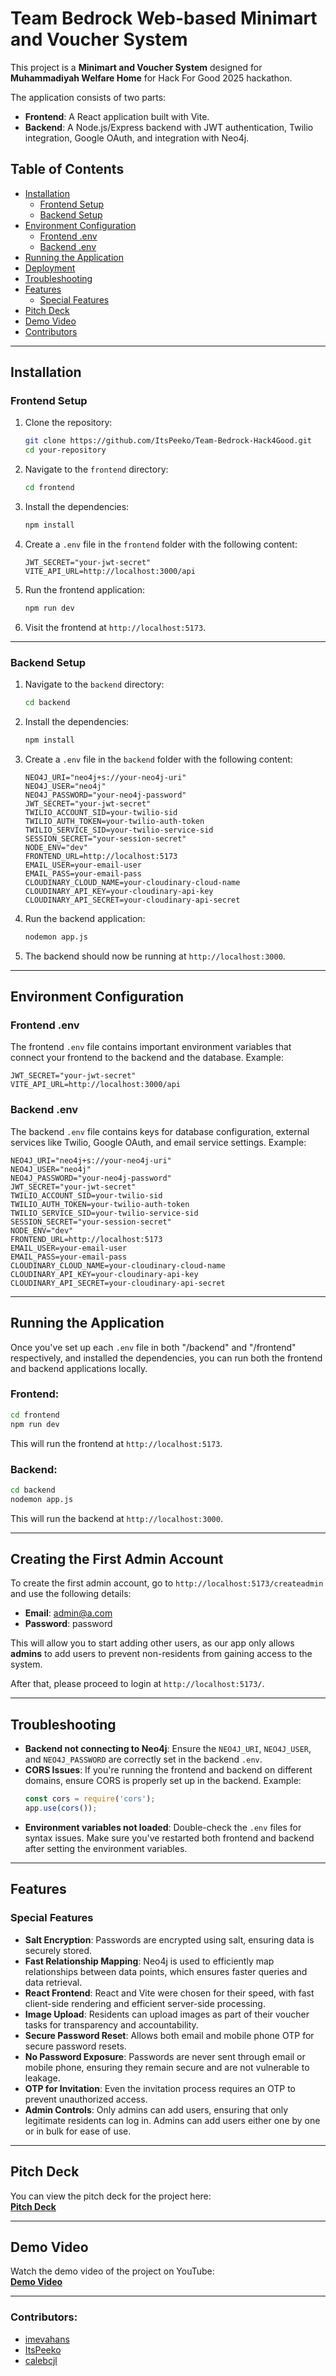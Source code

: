 # **Team Bedrock Web-based Minimart and Voucher System**

This project is a **Minimart and Voucher System** designed for **Muhammadiyah Welfare Home** for Hack For Good 2025 hackathon. 

The application consists of two parts:

- **Frontend**: A React application built with Vite.
- **Backend**: A Node.js/Express backend with JWT authentication, Twilio integration, Google OAuth, and integration with Neo4j.

## **Table of Contents**
- [Installation](#installation)
  - [Frontend Setup](#frontend-setup)
  - [Backend Setup](#backend-setup)
- [Environment Configuration](#environment-configuration)
  - [Frontend .env](#frontend-env)
  - [Backend .env](#backend-env)
- [Running the Application](#running-the-application)
- [Deployment](#deployment)
- [Troubleshooting](#troubleshooting)
- [Features](#features)
  - [Special Features](#special-features)
- [Pitch Deck](#pitch-deck)
- [Demo Video](#demo-video)
- [Contributors](#contributors)

---

## **Installation**

### **Frontend Setup**

1. Clone the repository:
   ```bash
   git clone https://github.com/ItsPeeko/Team-Bedrock-Hack4Good.git
   cd your-repository
   ```

2. Navigate to the `frontend` directory:
   ```bash
   cd frontend
   ```

3. Install the dependencies:
   ```bash
   npm install
   ```

4. Create a `.env` file in the `frontend` folder with the following content:
   ```plaintext
   JWT_SECRET="your-jwt-secret"
   VITE_API_URL=http://localhost:3000/api
   ```

5. Run the frontend application:
   ```bash
   npm run dev
   ```

6. Visit the frontend at `http://localhost:5173`.

---

### **Backend Setup**

1. Navigate to the `backend` directory:
   ```bash
   cd backend
   ```

2. Install the dependencies:
   ```bash
   npm install
   ```

3. Create a `.env` file in the `backend` folder with the following content:
   ```plaintext
   NEO4J_URI="neo4j+s://your-neo4j-uri"
   NEO4J_USER="neo4j"
   NEO4J_PASSWORD="your-neo4j-password"
   JWT_SECRET="your-jwt-secret"
   TWILIO_ACCOUNT_SID=your-twilio-sid
   TWILIO_AUTH_TOKEN=your-twilio-auth-token
   TWILIO_SERVICE_SID=your-twilio-service-sid
   SESSION_SECRET="your-session-secret"
   NODE_ENV="dev"
   FRONTEND_URL=http://localhost:5173
   EMAIL_USER=your-email-user
   EMAIL_PASS=your-email-pass
   CLOUDINARY_CLOUD_NAME=your-cloudinary-cloud-name
   CLOUDINARY_API_KEY=your-cloudinary-api-key
   CLOUDINARY_API_SECRET=your-cloudinary-api-secret
   ```

4. Run the backend application:
   ```bash
   nodemon app.js
   ```

5. The backend should now be running at `http://localhost:3000`.

---

## **Environment Configuration**

### **Frontend .env**
The frontend `.env` file contains important environment variables that connect your frontend to the backend and the database. Example:

```plaintext
JWT_SECRET="your-jwt-secret"
VITE_API_URL=http://localhost:3000/api
```

### **Backend .env**
The backend `.env` file contains keys for database configuration, external services like Twilio, Google OAuth, and email service settings. Example:

```plaintext
NEO4J_URI="neo4j+s://your-neo4j-uri"
NEO4J_USER="neo4j"
NEO4J_PASSWORD="your-neo4j-password"
JWT_SECRET="your-jwt-secret"
TWILIO_ACCOUNT_SID=your-twilio-sid
TWILIO_AUTH_TOKEN=your-twilio-auth-token
TWILIO_SERVICE_SID=your-twilio-service-sid
SESSION_SECRET="your-session-secret"
NODE_ENV="dev"
FRONTEND_URL=http://localhost:5173
EMAIL_USER=your-email-user
EMAIL_PASS=your-email-pass
CLOUDINARY_CLOUD_NAME=your-cloudinary-cloud-name
CLOUDINARY_API_KEY=your-cloudinary-api-key
CLOUDINARY_API_SECRET=your-cloudinary-api-secret
```

---

## **Running the Application**

Once you've set up each `.env` file in both "/backend" and "/frontend" respectively, and installed the dependencies, you can run both the frontend and backend applications locally.

### **Frontend**:
```bash
cd frontend
npm run dev
```
This will run the frontend at `http://localhost:5173`.

### **Backend**:
```bash
cd backend
nodemon app.js
```
This will run the backend at `http://localhost:3000`.

---

## **Creating the First Admin Account**

To create the first admin account, go to `http://localhost:5173/createadmin` and use the following details:
- **Email**: admin@a.com
- **Password**: password

This will allow you to start adding other users, as our app only allows **admins** to add users to prevent non-residents from gaining access to the system.

After that, please proceed to login at `http://localhost:5173/`.

---

## **Troubleshooting**

- **Backend not connecting to Neo4j**: Ensure the `NEO4J_URI`, `NEO4J_USER`, and `NEO4J_PASSWORD` are correctly set in the backend `.env`.
- **CORS Issues**: If you're running the frontend and backend on different domains, ensure CORS is properly set up in the backend. Example:
  ```javascript
  const cors = require('cors');
  app.use(cors());
  ```
- **Environment variables not loaded**: Double-check the `.env` files for syntax issues. Make sure you've restarted both frontend and backend after setting the environment variables.

---

## **Features**

### **Special Features**

- **Salt Encryption**: Passwords are encrypted using salt, ensuring data is securely stored.
- **Fast Relationship Mapping**: Neo4j is used to efficiently map relationships between data points, which ensures faster queries and data retrieval.
- **React Frontend**: React and Vite were chosen for their speed, with fast client-side rendering and efficient server-side processing.
- **Image Upload**: Residents can upload images as part of their voucher tasks for transparency and accountability.
- **Secure Password Reset**: Allows both email and mobile phone OTP for secure password resets.
- **No Password Exposure**: Passwords are never sent through email or mobile phone, ensuring they remain secure and are not vulnerable to leakage.
- **OTP for Invitation**: Even the invitation process requires an OTP to prevent unauthorized access.
- **Admin Controls**: Only admins can add users, ensuring that only legitimate residents can log in. Admins can add users either one by one or in bulk for ease of use.

---

## **Pitch Deck**
You can view the pitch deck for the project here:  
[**Pitch Deck**](https://docs.google.com/presentation/d/1HR37_GAUfmAjE2TfHsGruDAovHrvgnZ1ZBYbeRBM5EM/edit?usp=sharing)

---

## **Demo Video**
Watch the demo video of the project on YouTube:  
[**Demo Video**](https://youtu.be/L0EQNueS9L4)

---

### **Contributors**:
- [imevahans](https://github.com/imevahans)
- [ItsPeeko](https://github.com/ItsPeeko)
- [calebcjl](https://github.com/calebcjl)